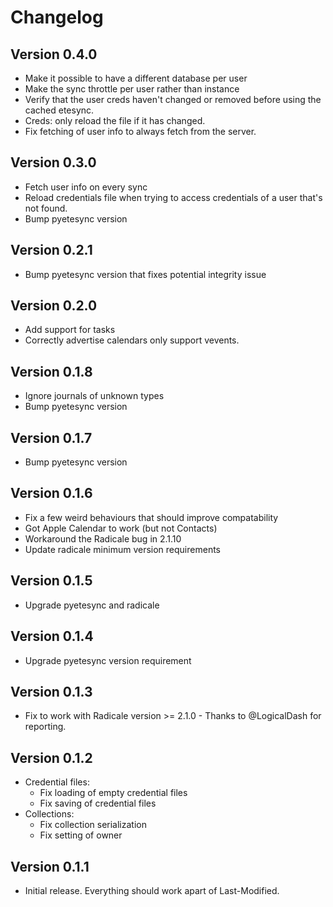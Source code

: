 # Changelog

## Version 0.4.0
* Make it possible to have a different database per user
* Make the sync throttle per user rather than instance
* Verify that the user creds haven't changed or removed before using the cached etesync.
* Creds: only reload the file if it has changed.
* Fix fetching of user info to always fetch from the server.

## Version 0.3.0
* Fetch user info on every sync
* Reload credentials file when trying to access credentials of a user that's not found.
* Bump pyetesync version

## Version 0.2.1
* Bump pyetesync version that fixes potential integrity issue

## Version 0.2.0
* Add support for tasks
* Correctly advertise calendars only support vevents.

## Version 0.1.8
* Ignore journals of unknown types
* Bump pyetesync version

## Version 0.1.7
* Bump pyetesync version

## Version 0.1.6
* Fix a few weird behaviours that should improve compatability
* Got Apple Calendar to work (but not Contacts)
* Workaround the Radicale bug in 2.1.10
* Update radicale minimum version requirements

## Version 0.1.5
* Upgrade pyetesync and radicale

## Version 0.1.4
* Upgrade pyetesync version requirement

## Version 0.1.3
* Fix to work with Radicale version >= 2.1.0 - Thanks to @LogicalDash for reporting.

## Version 0.1.2
* Credential files:
    * Fix loading of empty credential files
    * Fix saving of credential files
* Collections:
    * Fix collection serialization
    * Fix setting of owner

## Version 0.1.1
* Initial release. Everything should work apart of Last-Modified.
